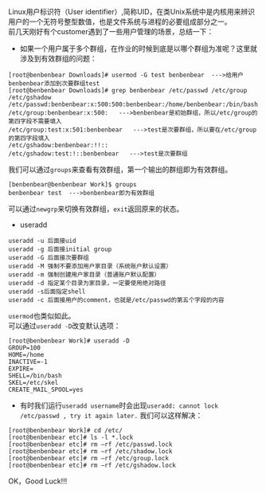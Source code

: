 Linux用户标识符（User identifier）,简称UID，在类Unix系统中是内核用来辨识用户的一个无符号整型数值，也是文件系统与进程的必要组成部分之一。  
前几天刚好有个customer遇到了一些用户管理的场景，总结一下：  
* 如果一个用户属于多个群组，在作业的时候到底是以哪个群组为准呢？这里就涉及到有效群组的问题：  
```
[root@benbenbear Downloads]# usermod -G test benbenbear  --->给用户benbenbear添加到次要群组test
[root@benbenbear Downloads]# grep benbenbear /etc/passwd /etc/group /etc/gshadow
/etc/passwd:benbenbear:x:500:500:benbenbear:/home/benbenbear:/bin/bash
/etc/group:benbenbear:x:500:   --->benbenbear是初始群组，所以/etc/group的第四字段不需要填入
/etc/group:test:x:501:benbenbear   --->test是次要群组，所以要在/etc/group的第四字段填入
/etc/gshadow:benbenbear:!!::
/etc/gshadow:test:!::benbenbear   --->test是次要群组
```
我们可以通过`groups`来查看有效群组，第一个输出的群组即为有效群组。  
```
[benbenbear@benbenbear Work]$ groups     
benbenbear test  --->benbenbear即为有效群组
```
可以通过`newgrp`来切换有效群组，`exit`返回原来的状态。  
* useradd
```
useradd -u 后面接uid
useradd -g 后面接initial group
useradd -G 后面接次要群组
useradd -M 强制不要添加用户家目录（系统账户默认设置）
useradd -m 强制创建用户家目录（普通账户默认配置）
useradd -d 指定某个目录为家目录，一定要使用绝对路径
useradd -s后面指定shell
useradd -c 后面接用户的comment，也就是/etc/passwd的第五个字段的内容
```
`usermod`也类似如此。  
可以通过`useradd -D`改变默认选项：
```
[root@benbenbear Work]# useradd -D
GROUP=100
HOME=/home
INACTIVE=-1
EXPIRE=
SHELL=/bin/bash
SKEL=/etc/skel
CREATE_MAIL_SPOOL=yes
```  
* 有时我们运行`useradd username`时会出现`useradd: cannot lock /etc/passwd , try it again later.`
我们可以这样解决：
```
[root@benbenbear Work]# cd /etc/
[root@benbenbear etc]# ls -l *.lock
[root@benbenbear etc]# rm –rf /etc/passwd.lock 
[root@benbenbear etc]# rm –rf /etc/shadow.lock
[root@benbenbear etc]# rm –rf /etc/group.lock
[root@benbenbear etc]# rm –rf /etc/gshadow.lock
```
OK，Good Luck!!!
